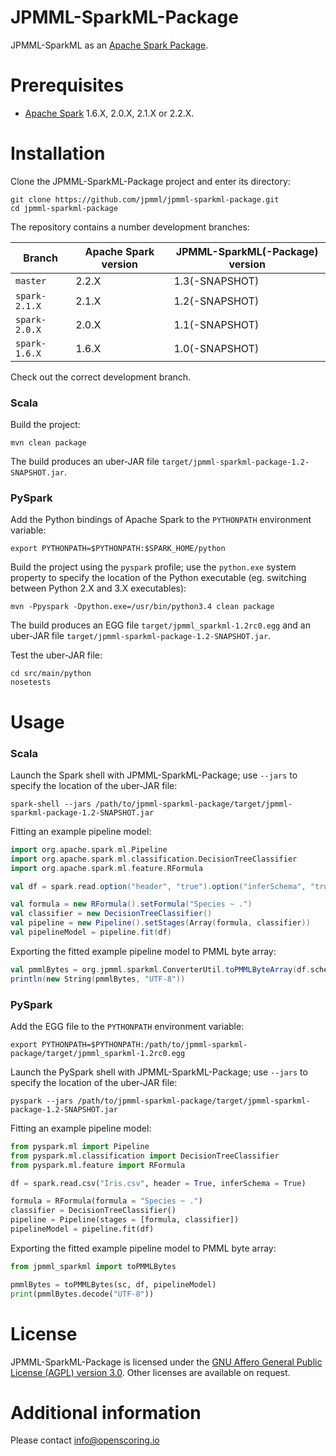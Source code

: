 JPMML-SparkML-Package
=====================

JPMML-SparkML as an [Apache Spark Package](https://spark-packages.org/).

# Prerequisites #

* [Apache Spark](http://spark.apache.org/) 1.6.X, 2.0.X, 2.1.X or 2.2.X.

# Installation #

Clone the JPMML-SparkML-Package project and enter its directory:
```
git clone https://github.com/jpmml/jpmml-sparkml-package.git
cd jpmml-sparkml-package
```

The repository contains a number development branches:

| Branch | Apache Spark version | JPMML-SparkML(-Package) version |
|--------|----------------------|---------------------------------|
| `master` | 2.2.X | 1.3(-SNAPSHOT) |
| `spark-2.1.X` | 2.1.X | 1.2(-SNAPSHOT) |
| `spark-2.0.X` | 2.0.X | 1.1(-SNAPSHOT) |
| `spark-1.6.X` | 1.6.X | 1.0(-SNAPSHOT) |

Check out the correct development branch.

### Scala ###

Build the project:
```
mvn clean package
```

The build produces an uber-JAR file `target/jpmml-sparkml-package-1.2-SNAPSHOT.jar`.

### PySpark ###

Add the Python bindings of Apache Spark to the `PYTHONPATH` environment variable:
```
export PYTHONPATH=$PYTHONPATH:$SPARK_HOME/python
```

Build the project using the `pyspark` profile; use the `python.exe` system property to specify the location of the Python executable (eg. switching between Python 2.X and 3.X executables):
```
mvn -Ppyspark -Dpython.exe=/usr/bin/python3.4 clean package
```

The build produces an EGG file `target/jpmml_sparkml-1.2rc0.egg` and an uber-JAR file `target/jpmml-sparkml-package-1.2-SNAPSHOT.jar`.

Test the uber-JAR file:
```
cd src/main/python
nosetests
```

# Usage #

### Scala ###

Launch the Spark shell with JPMML-SparkML-Package; use `--jars` to specify the location of the uber-JAR file:
```
spark-shell --jars /path/to/jpmml-sparkml-package/target/jpmml-sparkml-package-1.2-SNAPSHOT.jar
```

Fitting an example pipeline model:
```scala
import org.apache.spark.ml.Pipeline
import org.apache.spark.ml.classification.DecisionTreeClassifier
import org.apache.spark.ml.feature.RFormula

val df = spark.read.option("header", "true").option("inferSchema", "true").csv("Iris.csv")

val formula = new RFormula().setFormula("Species ~ .")
val classifier = new DecisionTreeClassifier()
val pipeline = new Pipeline().setStages(Array(formula, classifier))
val pipelineModel = pipeline.fit(df)
```

Exporting the fitted example pipeline model to PMML byte array:
```scala
val pmmlBytes = org.jpmml.sparkml.ConverterUtil.toPMMLByteArray(df.schema, pipelineModel)
println(new String(pmmlBytes, "UTF-8"))
```

### PySpark ###

Add the EGG file to the `PYTHONPATH` environment variable:
```
export PYTHONPATH=$PYTHONPATH:/path/to/jpmml-sparkml-package/target/jpmml_sparkml-1.2rc0.egg
```

Launch the PySpark shell with JPMML-SparkML-Package; use `--jars` to specify the location of the uber-JAR file:
```
pyspark --jars /path/to/jpmml-sparkml-package/target/jpmml-sparkml-package-1.2-SNAPSHOT.jar
```

Fitting an example pipeline model:
```python
from pyspark.ml import Pipeline
from pyspark.ml.classification import DecisionTreeClassifier
from pyspark.ml.feature import RFormula

df = spark.read.csv("Iris.csv", header = True, inferSchema = True)

formula = RFormula(formula = "Species ~ .")
classifier = DecisionTreeClassifier()
pipeline = Pipeline(stages = [formula, classifier])
pipelineModel = pipeline.fit(df)
```

Exporting the fitted example pipeline model to PMML byte array:
```python
from jpmml_sparkml import toPMMLBytes

pmmlBytes = toPMMLBytes(sc, df, pipelineModel)
print(pmmlBytes.decode("UTF-8"))
```

# License #

JPMML-SparkML-Package is licensed under the [GNU Affero General Public License (AGPL) version 3.0](http://www.gnu.org/licenses/agpl-3.0.html). Other licenses are available on request.

# Additional information #

Please contact [info@openscoring.io](mailto:info@openscoring.io)
